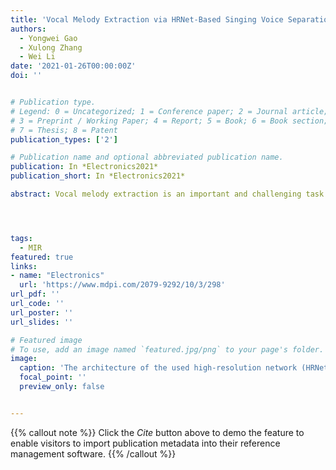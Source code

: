 ```yaml
---
title: 'Vocal Melody Extraction via HRNet-Based Singing Voice Separation and Encoder-Decoder-Based F0 Estimation'
authors:
  - Yongwei Gao
  - Xulong Zhang
  - Wei Li
date: '2021-01-26T00:00:00Z'
doi: ''


# Publication type.
# Legend: 0 = Uncategorized; 1 = Conference paper; 2 = Journal article;
# 3 = Preprint / Working Paper; 4 = Report; 5 = Book; 6 = Book section;
# 7 = Thesis; 8 = Patent
publication_types: ['2']

# Publication name and optional abbreviated publication name.
publication: In *Electronics2021*
publication_short: In *Electronics2021*

abstract: Vocal melody extraction is an important and challenging task in music information retrieval. One main difficulty is that, most of the time, various instruments and singing voices are mixed according to harmonic structure, making it hard to identify the fundamental frequency (F0) of a singing voice. Therefore, reducing the interference of accompaniment is beneficial to pitch estimation of the singing voice. In this paper, we first adopted a high-resolution network (HRNet) to separate vocals from polyphonic music, then designed an encoder-decoder network to estimate the vocal F0 values. Experiment results demonstrate that the effectiveness of the HRNet-based singing voice separation method in reducing the interference of accompaniment on the extraction of vocal melody, and the proposed vocal melody extraction (VME) system outperforms other state-of-the-art algorithms in most cases.




tags:
  - MIR
featured: true
links:
- name: "Electronics"
  url: 'https://www.mdpi.com/2079-9292/10/3/298'
url_pdf: ''
url_code: ''
url_poster: ''
url_slides: ''

# Featured image
# To use, add an image named `featured.jpg/png` to your page's folder.
image:
  caption: 'The architecture of the used high-resolution network (HRNet) for singing voice separation'
  focal_point: ''
  preview_only: false


---
```


{{% callout note %}}
Click the _Cite_ button above to demo the feature to enable visitors to import publication metadata into their reference management software.
{{% /callout %}}

